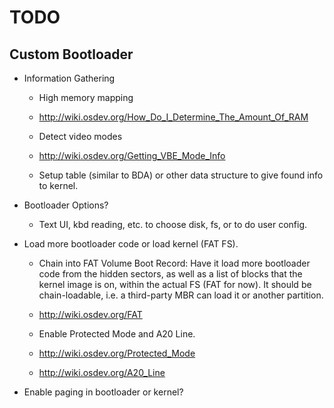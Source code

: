 TODO
====

Custom Bootloader
-----------------

- Information Gathering

	+ High memory mapping
	+ http://wiki.osdev.org/How_Do_I_Determine_The_Amount_Of_RAM

	+ Detect video modes
	+ http://wiki.osdev.org/Getting_VBE_Mode_Info

	+ Setup table (similar to BDA) or other data structure to give found info to
	  kernel.

- Bootloader Options?

	+ Text UI, kbd reading, etc. to choose disk, fs, or to do user config.

- Load more bootloader code or load kernel (FAT FS).

	+ Chain into FAT Volume Boot Record: Have it load more bootloader code from
	  the hidden sectors, as well as a list of blocks that the kernel image is
	  on, within the actual FS (FAT for now). It should be chain-loadable, i.e.
	  a third-party MBR can load it or another partition.
	+ http://wiki.osdev.org/FAT

	+ Enable Protected Mode and A20 Line.
	+ http://wiki.osdev.org/Protected_Mode
	+ http://wiki.osdev.org/A20_Line

- Enable paging in bootloader or kernel?

